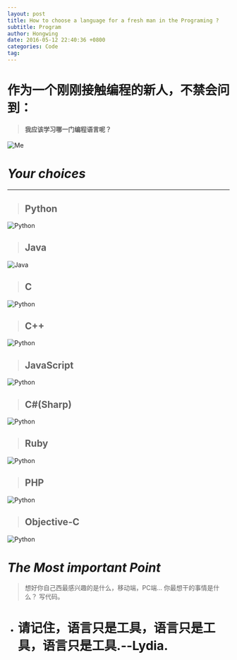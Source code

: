 ```yaml
---
layout: post
title: How to choose a language for a fresh man in the Programing ?
subtitle: Program
author: Hongwing
date: 2016-05-12 22:40:36 +0800
categories: Code
tag: 
---
```

# 作为一个刚刚接触编程的新人，不禁会问到：
> #### 我应该学习哪一门编程语言呢？
![Me](/assets/IMG_0883.jpg)

# *Your choices*
---
> ##	Python
![Python](/assets/IMG_0874.png)

> ## Java 
![Java](/assets/IMG_0875.png)

> ##	C
![Python](/assets/IMG_0876.png)

> ##	C++
![Python](/assets/IMG_0877.png)

> ##	JavaScript
![Python](/assets/IMG_0878.jpg)

> ##	C#(Sharp)
![Python](/assets/IMG_0879.jpg)

> ##	Ruby
![Python](/assets/IMG_0880.jpg)

> ##	PHP
![Python](/assets/IMG_0881.jpg)

> ##	Objective-C
![Python](/assets/IMG_0882.jpg)

# *The Most important Point*
> 想好你自己西最感兴趣的是什么，移动端，PC端...
> 你最想干的事情是什么？
> 写代码。

* # 请记住，语言只是工具，语言只是工具，语言只是工具.--Lydia.
 
